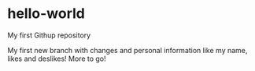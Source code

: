 # hello-world
My first Githup repository

My first new branch with changes and personal information like my name, likes and deslikes! More to go!
